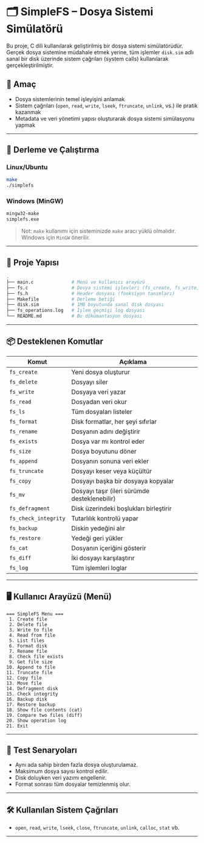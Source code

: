 # 🗂️ SimpleFS – Dosya Sistemi Simülatörü

Bu proje, C dili kullanılarak geliştirilmiş bir dosya sistemi simülatörüdür. Gerçek dosya sistemine müdahale etmek yerine, tüm işlemler `disk.sim` adlı sanal bir disk üzerinde sistem çağrıları (system calls) kullanılarak gerçekleştirilmiştir.

## 🚀 Amaç

- Dosya sistemlerinin temel işleyişini anlamak
- Sistem çağrıları (`open`, `read`, `write`, `lseek`, `ftruncate`, `unlink`, vs.) ile pratik kazanmak
- Metadata ve veri yönetimi yapısı oluşturarak dosya sistemi simülasyonu yapmak

---

## 🔧 Derleme ve Çalıştırma

### Linux/Ubuntu
```bash
make
./simplefs
```

### Windows (MinGW)
```bash
mingw32-make
simplefs.exe
```

> Not: `make` kullanımı için sisteminizde `make` aracı yüklü olmalıdır. Windows için `MinGW` önerilir.

---

## 📂 Proje Yapısı

```bash
.
├── main.c              # Menü ve kullanıcı arayüzü
├── fs.c                # Dosya sistemi işlevleri (fs_create, fs_write, vs.)
├── fs.h                # Header dosyası (fonksiyon tanımları)
├── Makefile            # Derleme betiği
├── disk.sim            # 1MB boyutunda sanal disk dosyası
├── fs_operations.log   # İşlem geçmişi log dosyası
└── README.md           # Bu dökümantasyon dosyası
```

---

## 📦 Desteklenen Komutlar

| Komut | Açıklama |
|-------|----------|
| `fs_create` | Yeni dosya oluşturur |
| `fs_delete` | Dosyayı siler |
| `fs_write` | Dosyaya veri yazar |
| `fs_read` | Dosyadan veri okur |
| `fs_ls` | Tüm dosyaları listeler |
| `fs_format` | Disk formatlar, her şeyi sıfırlar |
| `fs_rename` | Dosyanın adını değiştirir |
| `fs_exists` | Dosya var mı kontrol eder |
| `fs_size` | Dosya boyutunu döner |
| `fs_append` | Dosyanın sonuna veri ekler |
| `fs_truncate` | Dosyayı keser veya küçültür |
| `fs_copy` | Dosyayı başka bir dosyaya kopyalar |
| `fs_mv` | Dosyayı taşır (ileri sürümde desteklenebilir) |
| `fs_defragment` | Disk üzerindeki boşlukları birleştirir |
| `fs_check_integrity` | Tutarlılık kontrolü yapar |
| `fs_backup` | Diskin yedeğini alır |
| `fs_restore` | Yedeği geri yükler |
| `fs_cat` | Dosyanın içeriğini gösterir |
| `fs_diff` | İki dosyayı karşılaştırır |
| `fs_log` | Tüm işlemleri loglar |

---

## 🖥️ Kullanıcı Arayüzü (Menü)

```
=== SimpleFS Menu ===
 1. Create file
 2. Delete file
 3. Write to file
 4. Read from file
 5. List files
 6. Format disk
 7. Rename file
 8. Check file exists
 9. Get file size
10. Append to file
11. Truncate file
12. Copy file
13. Move file
14. Defragment disk
15. Check integrity
16. Backup disk
17. Restore backup
18. Show file contents (cat)
19. Compare two files (diff)
20. Show operation log
21. Exit
```

---

## 🧪 Test Senaryoları

- Aynı ada sahip birden fazla dosya oluşturulamaz.
- Maksimum dosya sayısı kontrol edilir.
- Disk doluyken veri yazımı engellenir.
- Format sonrası tüm dosyalar temizlenmiş olur.

---

## 🛠️ Kullanılan Sistem Çağrıları

- `open`, `read`, `write`, `lseek`, `close`, `ftruncate`, `unlink`, `calloc`, `stat` vb.

---

